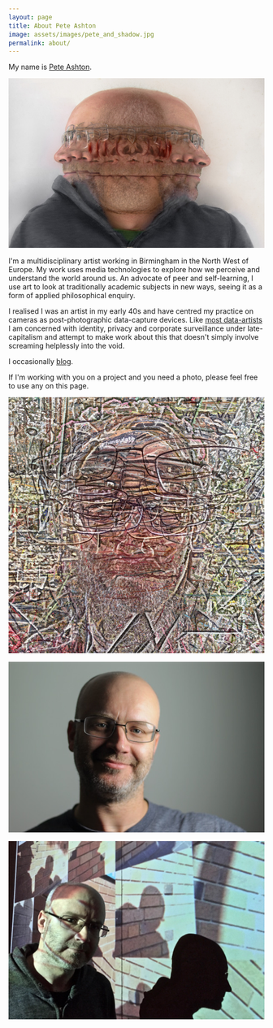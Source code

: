 ```yaml
---
layout: page
title: About Pete Ashton
image: assets/images/pete_and_shadow.jpg
permalink: about/
---
```


My name is [Pete Ashton](http://peteashton.com).

![](/assets/images/oneeighty.jpg)

I'm a multidisciplinary artist working in Birmingham in the North West of Europe. My work uses media technologies to explore how we perceive and understand the world around us. An advocate of peer and self-learning, I use art to look at traditionally academic subjects in new ways, seeing it as a form of applied philosophical enquiry. 

I realised I was an artist in my early 40s and have centred my practice on cameras as post-photographic data-capture devices. Like [most data-artists](https://twitter.com/holyurl/status/894326191724867584) I am concerned with identity, privacy and corporate surveillance under late-capitalism and attempt to make work about this that doesn't simply involve screaming helplessly into the void. 

I occasionally [blog](http://blog.peteashton.com). 

If I'm working with you on a project and you need a photo, please feel free to use any on this page. 

![](/assets/images/self-portrait-2.jpg)

![](/assets/images/portrait.jpg)

![](/assets/images/pete_and_shadow.jpg)
